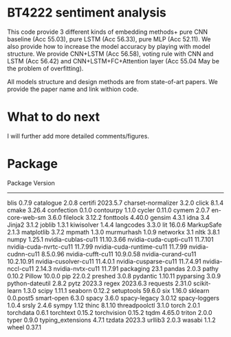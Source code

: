 # BT4222 sentiment analysis

This code provide 3 different kinds of embedding methods+ pure CNN baseline (Acc 55.03), pure LSTM (Acc 56.33), pure MLP (Acc 52.11). We also provide how to increase the model accuracy by playing with model structure. We provide CNN+LSTM (Acc 56.58), voting rule with CNN and LSTM (Acc 56.42) and CNN+LSTM+FC+Attention layer (Acc 55.04 May be the problem of overfitting).

All models structure and design methods are from state-of-art papers. We provide the paper name and link withion code.

# What to do next 

I will further add more detailed comments/figures.


# Package
Package                  Version
------------------------ ----------
blis                     0.7.9
catalogue                2.0.8
certifi                  2023.5.7
charset-normalizer       3.2.0
click                    8.1.4
cmake                    3.26.4
confection               0.1.0
contourpy                1.1.0
cycler                   0.11.0
cymem                    2.0.7
en-core-web-sm           3.6.0
filelock                 3.12.2
fonttools                4.40.0
gensim                   4.3.1
idna                     3.4
Jinja2                   3.1.2
joblib                   1.3.1
kiwisolver               1.4.4
langcodes                3.3.0
lit                      16.0.6
MarkupSafe               2.1.3
matplotlib               3.7.2
mpmath                   1.3.0
murmurhash               1.0.9
networkx                 3.1
nltk                     3.8.1
numpy                    1.25.1
nvidia-cublas-cu11       11.10.3.66
nvidia-cuda-cupti-cu11   11.7.101
nvidia-cuda-nvrtc-cu11   11.7.99
nvidia-cuda-runtime-cu11 11.7.99
nvidia-cudnn-cu11        8.5.0.96
nvidia-cufft-cu11        10.9.0.58
nvidia-curand-cu11       10.2.10.91
nvidia-cusolver-cu11     11.4.0.1
nvidia-cusparse-cu11     11.7.4.91
nvidia-nccl-cu11         2.14.3
nvidia-nvtx-cu11         11.7.91
packaging                23.1
pandas                   2.0.3
pathy                    0.10.2
Pillow                   10.0.0
pip                      22.0.2
preshed                  3.0.8
pydantic                 1.10.11
pyparsing                3.0.9
python-dateutil          2.8.2
pytz                     2023.3
regex                    2023.6.3
requests                 2.31.0
scikit-learn             1.3.0
scipy                    1.11.1
seaborn                  0.12.2
setuptools               59.6.0
six                      1.16.0
sklearn                  0.0.post5
smart-open               6.3.0
spacy                    3.6.0
spacy-legacy             3.0.12
spacy-loggers            1.0.4
srsly                    2.4.6
sympy                    1.12
thinc                    8.1.10
threadpoolctl            3.1.0
torch                    2.0.1
torchdata                0.6.1
torchtext                0.15.2
torchvision              0.15.2
tqdm                     4.65.0
triton                   2.0.0
typer                    0.9.0
typing_extensions        4.7.1
tzdata                   2023.3
urllib3                  2.0.3
wasabi                   1.1.2
wheel                    0.37.1
